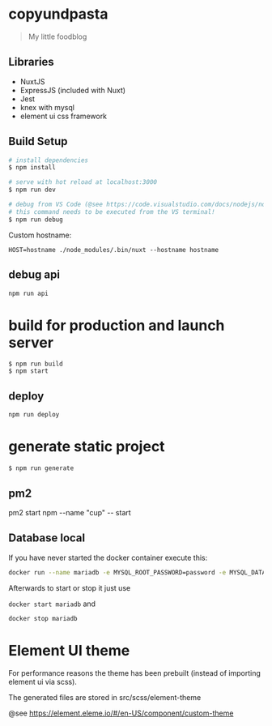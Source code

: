 # copyundpasta

> My little foodblog

## Libraries
* NuxtJS
* ExpressJS (included with Nuxt)
* Jest
* knex with mysql
* element ui css framework

## Build Setup

``` bash
# install dependencies
$ npm install

# serve with hot reload at localhost:3000
$ npm run dev

# debug from VS Code (@see https://code.visualstudio.com/docs/nodejs/nodejs-debugging#_attaching-to-nodejs)
# this command needs to be executed from the VS terminal!
$ npm run debug
```

Custom hostname:
```
HOST=hostname ./node_modules/.bin/nuxt --hostname hostname
```

## debug api
`npm run api`

# build for production and launch server
```
$ npm run build
$ npm start
```

## deploy
```
npm run deploy
```

# generate static project
```
$ npm run generate
```

## pm2
pm2 start npm --name "cup" -- start

## Database local
If you have never started the docker container execute this:

```bash
docker run --name mariadb -e MYSQL_ROOT_PASSWORD=password -e MYSQL_DATABASE=haimich -e MYSQL_USER=haimich -e MYSQL_PASSWORD=haimich -p 3306:3306 mariadb:10.3
```

Afterwards to start or stop it just use 

`docker start mariadb` and 

`docker stop mariadb`

# Element UI theme
For performance reasons the theme has been prebuilt (instead of importing element ui via scss). 

The generated files are stored in src/scss/element-theme

@see https://element.eleme.io/#/en-US/component/custom-theme